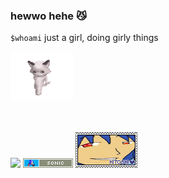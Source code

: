 ### hewwo hehe 😼

`$whoami` just a girl, doing girly things

<a>![linux directory button](https://github.com/maishathasin/maishathasin/blob/main/cat%20dance.gif)</a>


<br></br>
<a href="https://www.youtube.com/watch?v=FtutLA63Cp8">![](https://i.imgur.com/rWvNuJt.gif )</a>
<a href="https://www.youtube.com/watch?v=Z9G1Mf6TZRs">![](https://github.com/maishathasin/maishathasin/blob/main/sonic.gif)</a>
<a href="https://www.youtube.com/watch?v=4B9NdMElWgE&t=5s">![](https://github.com/maishathasin/maishathasin/blob/main/hitoshi.gif)</a>


<br>



<!--
**maishathasin/maishathasin** is a ✨ _special_ ✨ repository because its `README.md` (this file) appears on your GitHub profile.

Here are some ideas to get you started:

- 🔭 I’m currently working on ...
- 🌱 I’m currently learning ...
- 👯 I’m looking to collaborate on ...
- 🤔 I’m looking for help with ...
- 💬 Ask me about ...
- 📫 How to reach me: ...
- 😄 Pronouns: ...
- ⚡ Fun fact: ...
-->
